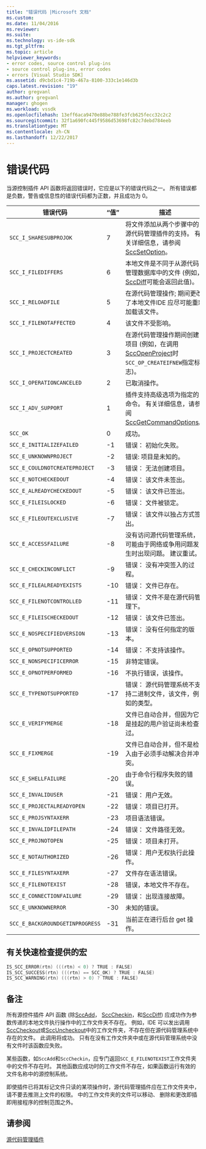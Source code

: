 ```yaml
---
title: "错误代码 |Microsoft 文档"
ms.custom: 
ms.date: 11/04/2016
ms.reviewer: 
ms.suite: 
ms.technology: vs-ide-sdk
ms.tgt_pltfrm: 
ms.topic: article
helpviewer_keywords:
- error codes, source control plug-ins
- source control plug-ins, error codes
- errors [Visual Studio SDK]
ms.assetid: d9cbd1c4-719b-467a-8100-333c1e146d3b
caps.latest.revision: "19"
author: gregvanl
ms.author: gregvanl
manager: ghogen
ms.workload: vssdk
ms.openlocfilehash: 13eff6aca9470e88be788fe3fcb625fecc32c2c2
ms.sourcegitcommit: 32f1a690fc445f9586d53698fc82c7debd784eeb
ms.translationtype: MT
ms.contentlocale: zh-CN
ms.lasthandoff: 12/22/2017
---
```

# <a name="error-codes"></a>错误代码
当源控制插件 API 函数将返回错误时，它应是以下的错误代码之一。 所有错误都是负数，警告或信息性的错误代码都为正数，并且成功为 0。  
  
|错误代码|“值”|描述|  
|----------------|-----------|-----------------|  
|`SCC_I_SHARESUBPROJOK`|7|将文件添加从两个步骤中的源代码管理插件的支持。 有关详细信息，请参阅[SccSetOption](../extensibility/sccsetoption-function.md)。|  
|`SCC_I_FILEDIFFERS`|6|本地文件是不同于从源代码管理数据库中的文件 (例如， [SccDiff](../extensibility/sccdiff-function.md)可能会返回此值)。|  
|`SCC_I_RELOADFILE`|5|在源代码管理操作; 期间更改了本地文件IDE 应尽可能重新加载该文件。|  
|`SCC_I_FILENOTAFFECTED`|4|该文件不受影响。|  
|`SCC_I_PROJECTCREATED`|3|在源代码管理操作期间创建项目 (例如，在调用[SccOpenProject](../extensibility/sccopenproject-function.md)时`SCC_OP_CREATEIFNEW`指定标志)。|  
|`SCC_I_OPERATIONCANCELED`|2|已取消操作。|  
|`SCC_I_ADV_SUPPORT`|1|插件支持高级选项为指定的命令。 有关详细信息，请参阅[SccGetCommandOptions](../extensibility/sccgetcommandoptions-function.md)。|  
|`SCC_OK`|0|成功。|  
|`SCC_E_INITIALIZEFAILED`|-1|错误： 初始化失败。|  
|`SCC_E_UNKNOWNPROJECT`|-2|错误: 项目是未知的。|  
|`SCC_E_COULDNOTCREATEPROJECT`|-3|错误： 无法创建项目。|  
|`SCC_E_NOTCHECKEDOUT`|-4|错误： 该文件未签出。|  
|`SCC_E_ALREADYCHECKEDOUT`|-5|错误： 该文件已签出。|  
|`SCC_E_FILEISLOCKED`|-6|错误： 文件被锁定。|  
|`SCC_E_FILEOUTEXCLUSIVE`|-7|错误： 该文件以独占方式签出。|  
|`SCC_E_ACCESSFAILURE`|-8|没有访问源代码管理系统，可能由于网络或争用问题发生时出现问题。 建议重试。|  
|`SCC_E_CHECKINCONFLICT`|-9|错误： 没有冲突签入的过程。|  
|`SCC_E_FILEALREADYEXISTS`|-10|错误： 文件已存在。|  
|`SCC_E_FILENOTCONTROLLED`|-11|错误： 文件不是在源代码管理下。|  
|`SCC_E_FILEISCHECKEDOUT`|-12|错误： 该文件已签出。|  
|`SCC_E_NOSPECIFIEDVERSION`|-13|错误： 没有任何指定的版本。|  
|`SCC_E_OPNOTSUPPORTED`|-14|错误： 不支持该操作。|  
|`SCC_E_NONSPECIFICERROR`|-15|非特定错误。|  
|`SCC_E_OPNOTPERFORMED`|-16|不执行错误，该操作。|  
|`SCC_E_TYPENOTSUPPORTED`|-17|错误： 源代码管理系统不支持二进制文件，该文件，例如的类型。|  
|`SCC_E_VERIFYMERGE`|-18|文件已自动合并，但因为它是挂起的用户验证尚未检查过。|  
|`SCC_E_FIXMERGE`|-19|文件已自动合并，但不是检入由于必须手动解决合并冲突。|  
|`SCC_E_SHELLFAILURE`|-20|由于命令行程序失败的错误。|  
|`SCC_E_INVALIDUSER`|-21|错误： 用户无效。|  
|`SCC_E_PROJECTALREADYOPEN`|-22|错误： 项目已打开。|  
|`SCC_E_PROJSYNTAXERR`|-23|项目语法错误。|  
|`SCC_E_INVALIDFILEPATH`|-24|错误： 文件路径无效。|  
|`SCC_E_PROJNOTOPEN`|-25|错误： 项目未打开。|  
|`SCC_E_NOTAUTHORIZED`|-26|错误： 用户无权执行此操作。|  
|`SCC_E_FILESYNTAXERR`|-27|文件存在语法错误。|  
|`SCC_E_FILENOTEXIST`|-28|错误，本地文件不存在。|  
|`SCC_E_CONNECTIONFAILURE`|-29|错误： 出现连接故障。|  
|`SCC_E_UNKNOWNERROR`|-30|未知的错误。|  
|`SCC_E_BACKGROUNDGETINPROGRESS`|-31|当前正在进行后台 get 操作。|  
  
## <a name="macros-provided-for-quick-checking"></a>有关快速检查提供的宏  
  
```cpp  
IS_SCC_ERROR(rtn) (((rtn) < 0) ? TRUE : FALSE)  
IS_SCC_SUCCESS(rtn) (((rtn) == SCC_OK) ? TRUE : FALSE)  
IS_SCC_WARNING(rtn) (((rtn) > 0) ? TRUE : FALSE)  
```  
  
## <a name="remarks"></a>备注  
 所有源控件插件 API 函数 (除[SccAdd](../extensibility/sccadd-function.md)， [SccCheckin](../extensibility/scccheckin-function.md)，和[SccDiff](../extensibility/sccdiff-function.md)) 应成功作为参数传递的本地文件执行操作中的工作文件夹不存在。 例如，IDE 可以发出调用[SccCheckout](../extensibility/scccheckout-function.md)或[SccUncheckout](../extensibility/sccuncheckout-function.md)中的工作文件夹，不存在但在源代码管理系统中存在的文件。 此调用将成功。 只有在没有工作文件夹中或在源代码管理系统中没有文件时该函数应失败。  
  
 某些函数，如`SccAdd`和`SccCheckin`，应专门返回`SCC_E_FILENOTEXIST`工作文件夹中的文件不存在时。 其他函数应成功时的工作文件不存在，如果函数运行有效的文件名称中的源控制系统。  
  
 即使插件已将其标记文件只读的某项操作时，源代码管理插件应在工作文件夹中，请不要去推测上文件的权限。 中的工作文件夹的文件可以移动、 删除和更改即插即用接程序的控制范围之外。  
  
## <a name="see-also"></a>请参阅  
 [源代码管理插件](../extensibility/source-control-plug-ins.md)